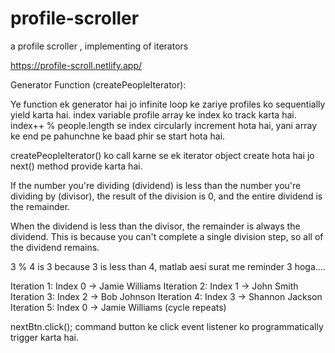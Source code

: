 # profile-scroller
 a profile scroller , implementing of iterators 

 https://profile-scroll.netlify.app/



Generator Function (createPeopleIterator):

Ye function ek generator hai jo infinite loop ke zariye profiles ko sequentially yield karta hai.
index variable profile array ke index ko track karta hai. index++ % people.length se index circularly increment hota hai, yani array ke end pe pahunchne ke baad phir se start hota hai.


createPeopleIterator() ko call karne se ek iterator object create hota hai jo next() method provide karta hai.


If the number you're dividing (dividend) is less than the number you're dividing by (divisor), the result of the division is 0, and the entire dividend is the remainder.

When the dividend is less than the divisor, the remainder is always the dividend. This is because you can't complete a single division step, so all of the dividend remains.


3 % 4 is 3 because 3 is less than 4, matlab aesi surat me reminder 3 hoga....


Iteration 1: Index 0 → Jamie Williams
Iteration 2: Index 1 → John Smith
Iteration 3: Index 2 → Bob Johnson
Iteration 4: Index 3 → Shannon Jackson
Iteration 5: Index 0 → Jamie Williams (cycle repeats)



nextBtn.click();
 command button ke click event listener ko programmatically trigger karta hai.
